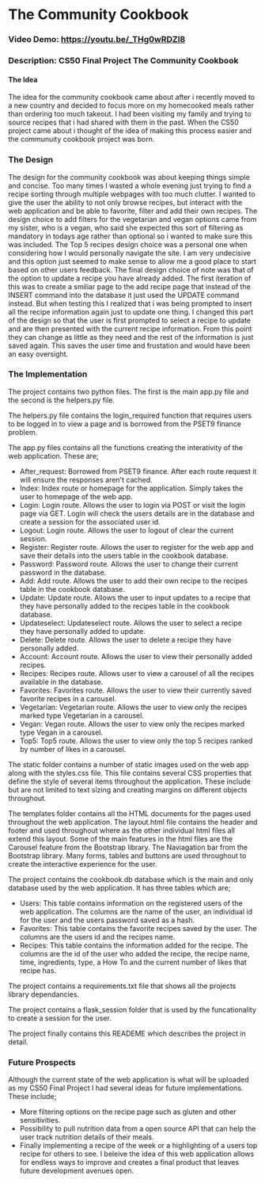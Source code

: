 # The Community Cookbook
### Video Demo:  <https://youtu.be/_THg0wRDZl8>
### Description: CS50 Final Project The Community Cookbook

#### The Idea
The idea for the community cookbook came about after i recently moved to a new country and decided to focus more on my homecooked meals rather than ordering too much takeout. I had been visiting my family and trying to source recipes that i had shared with them in the past. When the CS50 project came about i thought of the idea of making this process easier and the communuity cookbook project was born.

### The Design
The design for the community cookbook was about keeping things simple and concise. Too many times I wasted a whole evening just trying to find a recipe sorting through multiple webpages with too much clutter. I wanted to give the user the ability to not only browse recipes, but interact with the web application and be able to favorite, filter and add their own recipes. The design choice to add filters for the vegetarian and vegan options came from my sister, who is a vegan, who said she expected this sort of filtering as mandatory in todays age rather than optional so i wanted to make sure this was included. The Top 5 recipes design choice was a personal one when considering how I would personally navigate the site. I am very undecisive and this option just seemed to make sense to allow me a good place to start based on other users feedback. The final design choice of note was that of the option to update a recipe you have already added. The first iteration of this was to create a smiliar page to the add recipe page that instead of the INSERT command into the database it just used the UPDATE command instead. But when testing this I realized that i was being prompted to insert all the recipe information again just to update one thing. I changed this part of the design so that the user is first prompted to select a recipe to update and are then presented with the current recipe information. From this point they can change as little as they need and the rest of the information is just saved again. This saves the user time and frustation and would have been an easy oversight.

### The Implementation
The project contains two python files. The first is the main app.py file and the second is the helpers.py file.

The helpers.py file contains the login_required function that requires users to be logged in to view a page and is borrowed from the PSET9 finance problem.

The app.py files contains all the functions creating the interativity of the web application. These are;
- After_request: Borrowed from PSET9 finance. After each route request it will ensure the responses aren't cached.
- Index: Index route or homepage for the application. Simply takes the user to homepage of the web app.
- Login: Login route. Allows the user to login via POST or visit the login page via GET. Login will check the users details are in the database and create a session for the associated user id.
- Logout: Login route. Allows the user to logout of clear the current session.
- Register: Register route. Allows the user to register for the web app and save their details into the users table in the cookbook database.
- Password: Password route. Allows the user to change their current password in the database.
- Add: Add route. Allows the user to add their own recipe to the recipes table in the cookbook database.
- Update: Update route. Allows the user to input updates to a recipe that they have personally added to the recipes table in the cookbook database.
- Updateselect: Updateselect route. Allows the user to select a recipe they have personally added to update.
- Delete: Delete route. Allows the user to delete a recipe they have personally added.
- Account: Account route. Allows the user to view their personally added recipes.
- Recipes: Recipes route. Allows user to view a carousel of all the recipes available in the database.
- Favorites: Favorites route. Allows the user to view their currently saved favorite recipes in a carousel.
- Vegetarian: Vegetarian route. Allows the user to view only the recipes marked type Vegetarian in a carousel.
- Vegan: Vegan route. Allows the user to view only the recipes marked type Vegan in a carousel.
- Top5: Top5 route. Allows the user to view only the top 5 recipes ranked by number of likes in a carousel.

The static folder contains a number of static images used on the web app along with the styles.css file. This file contains several CSS properties that define the style of several items throughout the application. These include but are not limited to text sizing and creating margins on different objects throughout.

The templates folder contains all the HTML documents for the pages used throughout the web application. The layout.html file contains the header and footer and used throughout where as the other individual html files all extend this layout. Some of the main features in the html files are the Carousel feature from the Bootstrap library. The Naviagation bar from the Bootstrap library. Many forms, tables and buttons are used throughout to create the interactive experience for the user.

The project contains the cookbook.db database which is the main and only database used by the web application. It has three tables which are;
- Users: This table contains information on the registered users of the web application. The columns are the name of the user, an individual id for the user and the users password saved as a hash.
- Favorites: This table contains the favorite recipes saved by the user. The columns are the users id and the recipes name.
- Recipes: This table contains the information added for the recipe. The columns are the id of the user who added the recipe, the recipe name, time, ingredients, type, a How To and the current number of likes that recipe has.

The project contains a requirements.txt file that shows all the projects library dependancies.

The project contains a flask_session folder that is used by the funcationality to create a session for the user.

The project finally contains this READEME which describes the project in detail.

### Future Prospects
Although the current state of the web application is what will be uploaded as my CS50 Final Project I had several ideas for future implementations. These include;
- More filtering options on the recipe page such as gluten and other sensitivities.
- Possibility to pull nutrition data from a open source API that can help the user track nutrition details of their meals.
- Finally implementing a recipe of the week or a highlighting of a users top recipe for others to see. I beleive the idea of this web application allows for endless ways to improve and creates a final product that leaves future development avenues open.